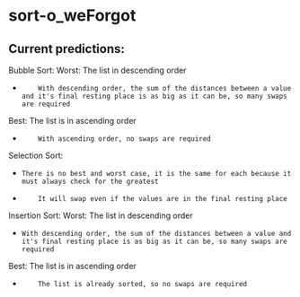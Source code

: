 # sort-o_weForgot
## Current predictions:
Bubble Sort:
Worst: The list in descending order
  * 		With descending order, the sum of the distances between a value and it's final resting place is as big as it can be, so many swaps are required
Best: The list is in ascending order
  * 		With ascending order, no swaps are required
Selection Sort:
  * 	There is no best and worst case, it is the same for each because it must always check for the greatest
  * 		It will swap even if the values are in the final resting place 
Insertion Sort:
Worst: The list in descending order
  *  	With descending order, the sum of the distances between a value and it's final resting place is as big as it can be, so many swaps are required
Best: The list is in ascending order
  * 		The list is already sorted, so no swaps are required
